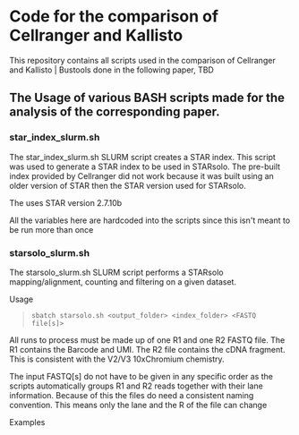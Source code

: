 # Code for the comparison of Cellranger and Kallisto

This repository contains all scripts used in the comparison of Cellranger and Kallisto | Bustools done in the following paper, TBD




## The Usage of various BASH scripts made for the analysis of the corresponding paper.

### star_index_slurm.sh

The star_index_slurm.sh SLURM script creates a STAR index. This script was used to generate a STAR index to be used in STARsolo.
The pre-built index provided by Cellranger did not work because it was built using an older version of STAR then the STAR version used for STARsolo.

The uses STAR version 2.7.10b

All the variables here are hardcoded into the scripts since this isn't meant to be run more than once

### starsolo_slurm.sh

The starsolo_slurm.sh SLURM script performs a STARsolo mapping/alignment, counting and filtering on a given dataset.

Usage


> ```sbatch starsolo.sh <output_folder> <index_folder> <FASTQ file[s]>```


All runs to process must be made up of one R1 and one R2 FASTQ file. The R1 contains the Barcode and UMI. The R2 file contains the cDNA fragment.
This is consistent with the V2/V3 10xChromium chemistry.

The input FASTQ[s] do not have to be given in any specific order as the scripts automatically groups R1 and R2 reads together with their lane information.
Because of this the files do need a consistent naming convention. This means only the lane and the R of the file can change

Examples




